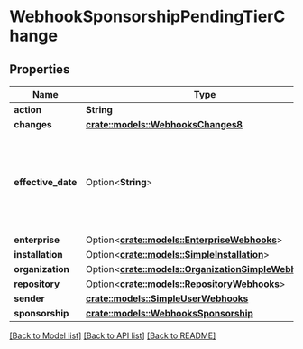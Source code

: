 # WebhookSponsorshipPendingTierChange

## Properties

Name | Type | Description | Notes
------------ | ------------- | ------------- | -------------
**action** | **String** |  | 
**changes** | [**crate::models::WebhooksChanges8**](webhooks_changes_8.md) |  | 
**effective_date** | Option<**String**> | The `pending_cancellation` and `pending_tier_change` event types will include the date the cancellation or tier change will take effect. | [optional]
**enterprise** | Option<[**crate::models::EnterpriseWebhooks**](enterprise-webhooks.md)> |  | [optional]
**installation** | Option<[**crate::models::SimpleInstallation**](simple-installation.md)> |  | [optional]
**organization** | Option<[**crate::models::OrganizationSimpleWebhooks**](organization-simple-webhooks.md)> |  | [optional]
**repository** | Option<[**crate::models::RepositoryWebhooks**](repository-webhooks.md)> |  | [optional]
**sender** | [**crate::models::SimpleUserWebhooks**](simple-user-webhooks.md) |  | 
**sponsorship** | [**crate::models::WebhooksSponsorship**](webhooks_sponsorship.md) |  | 

[[Back to Model list]](../README.md#documentation-for-models) [[Back to API list]](../README.md#documentation-for-api-endpoints) [[Back to README]](../README.md)



